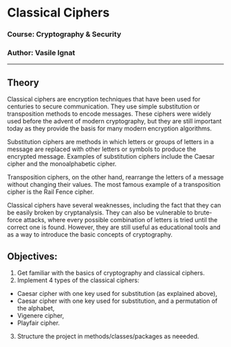 # Classical Ciphers

### Course: Cryptography & Security

### Author: Vasile Ignat

---

## Theory

Classical ciphers are encryption techniques that have been used for centuries to secure communication. They use simple substitution or transposition methods to encode messages. These ciphers were widely used before the advent of modern cryptography, but they are still important today as they provide the basis for many modern encryption algorithms.

Substitution ciphers are methods in which letters or groups of letters in a message are replaced with other letters or symbols to produce the encrypted message. Examples of substitution ciphers include the Caesar cipher and the monoalphabetic cipher.

Transposition ciphers, on the other hand, rearrange the letters of a message without changing their values. The most famous example of a transposition cipher is the Rail Fence cipher.

Classical ciphers have several weaknesses, including the fact that they can be easily broken by cryptanalysis. They can also be vulnerable to brute-force attacks, where every possible combination of letters is tried until the correct one is found. However, they are still useful as educational tools and as a way to introduce the basic concepts of cryptography.

## Objectives:

1. Get familiar with the basics of cryptography and classical ciphers.
2. Implement 4 types of the classical ciphers:

- Caesar cipher with one key used for substitution (as explained above),
- Caesar cipher with one key used for substitution, and a permutation of the alphabet,
- Vigenere cipher,
- Playfair cipher.

3. Structure the project in methods/classes/packages as neeeded.

